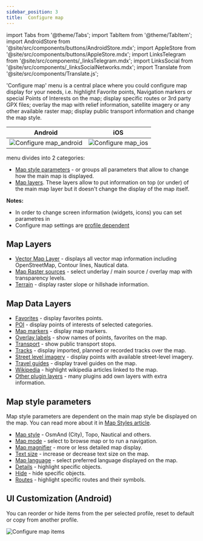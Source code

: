 ```yaml
---
sidebar_position: 3
title:  Configure map
---
```


import Tabs from '@theme/Tabs';
import TabItem from '@theme/TabItem';
import AndroidStore from '@site/src/components/buttons/AndroidStore.mdx';
import AppleStore from '@site/src/components/buttons/AppleStore.mdx';
import LinksTelegram from '@site/src/components/_linksTelegram.mdx';
import LinksSocial from '@site/src/components/_linksSocialNetworks.mdx';
import Translate from '@site/src/components/Translate.js';


'Configure map' menu is a central place where you could configure map display for your needs, i.e. highlight Favorite points, Navigation markers or special Points of Interests on the map; display specific routes or 3rd party GPX files; overlay the map with relief information, satellite imagery or any other available raster map; display public transport information and change the map style.


| Android | iOS |
| :---: | :---: |
| ![Configure map_android](@site/static/img/map/configure-map-android.png) | ![Configure map_ios](@site/static/img/map/configure-map-ios.png) |

**<Translate android="true" ids="configure_map"/>** menu divides into 2 categories:
- [Map style parameters](#map-style-parameters) - **<Translate android="true" ids="map_widget_map_rendering"/>** or **<Translate ios="true" ids="map_settings_style"/>** groups all parameters that allow to change how the main map is displayed.
- [Map layers](#map-layers). These layers allow to put information on top (or under) of the main map layer but it doesn't change the display of the map itself.


**Notes:** 
- In order to change screen information (widgets, icons) you can set parametres in [<Translate android="true" ids="layer_map_appearance"/>](../widgets/index.md)
- Configure map settings are [profile dependent](../personal/profiles.md)

## Map Layers
   - [Vector Map Layer](../map/vector-maps.md) - displays all vector map information including OpenStreetMap, Contour lines, Nautical data.
   - [Map Raster sources](../map/raster-maps.md#select-map-as-main--underlay--overlay-layer) - select underlay / main source / overlay map with transparency levels.
   - [Terrain](../map/raster-maps.md#hillshade--slopeg) - display raster slope or hillshade information.

## Map Data Layers
   - [Favorites](../map/point-layers-on-map.md) - display favorites points.
   - [POI](../map/point-layers-on-map.md) - display points of interests of selected categories.
   - [Map markers](../map/point-layers-on-map.md) - display map markers.
   - [Overlay labels](../map/point-layers-on-map.md) - show names of points, favorites on the map.
   - [Transport](../map/vector-maps.md#transport) - show public transport stops.
   - [Tracks](../map/tracks-on-map.md) - display imported, planned or recorded tracks over the map.
   - [Street level imagery](../plugins/mapillary.md#viewing-images) - display points with available street-level imagery.
   - [Travel guides](../plan-route/travel-guides.md) - display travel guides on the map.
   - [Wikipedia](../plugins/wikipedia.md) - highlight wikipedia articles linked to the map.
   - [Other plugin layers](../plugins/index.md) - many plugins add own layers with extra information.

## Map style parameters
Map style parameters are dependent on the main map style be displayed on the map. You can read more about it in [Map Styles article](../map/vector-maps).
   - [Map style](../map/vector-maps.md#default-map-styles) - OsmAnd (City), Topo, Nautical and others.
   - [Map mode](../map/vector-maps.md#map-mode) - select to browse map or to run a navigation.
   - [Map magnifier](../map/vector-maps.md#map-magnifier) - more or less detailed map display.
   - [Text size](../map/vector-maps.md#text-size) - increase or decrease text size on the map.
   - [Map language](../map/vector-maps.md#map-language) - select preferred language displayed on the map.
   - [Details](../map/vector-maps.md#details) - highlight specific objects.
   - [Hide](../map/vector-maps.md#hide) - hide specific objects.
   - [Routes](../map/vector-maps.md#routes) - highlight specific routes and their symbols.
   
## UI Customization (Android)
   
You can reorder or hide items from the <Translate android="true" ids="android_button_seq"/> <Translate android="true" ids="configure_map"/> per selected profile, reset to default or copy from another profile.
   
<Translate android="true" ids="android_button_seq"/> <Translate android="true" ids="shared_string_menu,configure_profile,ui_customization,configure_map"/>

<p> </p>

![Configure map items ](@site/static/img/settings/configure-screen-ui-customization.png)


